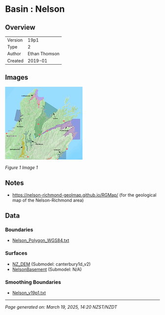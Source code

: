 # Basin : Nelson

## Overview
|         |                     |
|---------|---------------------|
| Version | 19p1           |
| Type    | 2        |
| Author  | Ethan Thomson            |
| Created | 2019-01           |


## Images
<a href="../images/basins/SI_north.png"><img src="../images/basins/SI_north.png" width="50%"></a>

*Figure 1 Image 1*


## Notes
- https://nelson-richmond-geolmap.github.io/RGMap/ (for the geological map of the Nelson-Richmond area)

## Data
### Boundaries
- [Nelson_Polygon_WGS84.txt](https://github.com/ucgmsim/Velocity-Model/tree/main/Data/SI_BASINS/Nelson_Polygon_WGS84.txt)

### Surfaces
- [NZ_DEM](https://github.com/ucgmsim/Velocity-Model/tree/main/Data/DEM/NZ_DEM_HD.in) (Submodel: canterbury1d_v2)
- [NelsonBasement](https://github.com/ucgmsim/Velocity-Model/tree/main/Data/SI_BASINS/Nelson_Basement_WGS84_v0p0.in) (Submodel: N/A)

### Smoothing Boundaries
- [Nelson_v19p1.txt](https://github.com/ucgmsim/Velocity-Model/tree/main/Data/Boundaries/Smoothing/Nelson_v19p1.txt)

---
*Page generated on: March 19, 2025, 14:20 NZST/NZDT*
